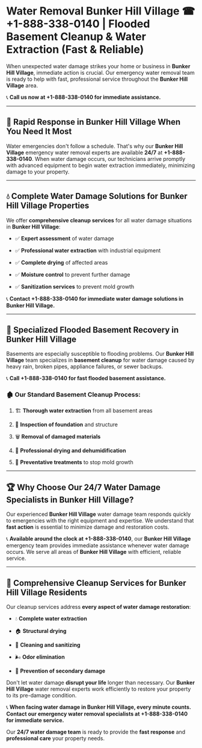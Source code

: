 # Water Removal Bunker Hill Village ☎ +1-888-338-0140 | Flooded Basement Cleanup & Water Extraction (Fast & Reliable)

When unexpected water damage strikes your home or business in **Bunker Hill Village**, immediate action is crucial. Our emergency water removal team is ready to help with fast, professional service throughout the **Bunker Hill Village** area. 

📞 **Call us now at +1-888-338-0140 for immediate assistance.**
---
## 🚀 Rapid Response in Bunker Hill Village When You Need It Most
Water emergencies don't follow a schedule. That's why our **Bunker Hill Village** emergency water removal experts are available **24/7** at **+1-888-338-0140**. When water damage occurs, our technicians arrive promptly with advanced equipment to begin water extraction immediately, minimizing damage to your property.
---
## 💧 Complete Water Damage Solutions for Bunker Hill Village Properties
We offer **comprehensive cleanup services** for all water damage situations in **Bunker Hill Village**:
- ✅ **Expert assessment** of water damage  
- ✅ **Professional water extraction** with industrial equipment  
- ✅ **Complete drying** of affected areas  
- ✅ **Moisture control** to prevent further damage  
- ✅ **Sanitization services** to prevent mold growth  
📞 **Contact +1-888-338-0140 for immediate water damage solutions in Bunker Hill Village.**
---
## 🌊 Specialized Flooded Basement Recovery in Bunker Hill Village
Basements are especially susceptible to flooding problems. Our **Bunker Hill Village** team specializes in **basement cleanup** for water damage caused by heavy rain, broken pipes, appliance failures, or sewer backups. 
📞 **Call +1-888-338-0140 for fast flooded basement assistance.**
### 🏚️ Our Standard Basement Cleanup Process:
1. 🏗️ **Thorough water extraction** from all basement areas  
2. 🔎 **Inspection of foundation** and structure  
3. 🗑️ **Removal of damaged materials**  
4. 💨 **Professional drying and dehumidification**  
5. 🚫 **Preventative treatments** to stop mold growth  
---
## 🏆 Why Choose Our 24/7 Water Damage Specialists in Bunker Hill Village?
Our experienced **Bunker Hill Village** water damage team responds quickly to emergencies with the right equipment and expertise. We understand that **fast action** is essential to minimize damage and restoration costs.
📞 **Available around the clock at +1-888-338-0140**, our **Bunker Hill Village** emergency team provides immediate assistance whenever water damage occurs. We serve all areas of **Bunker Hill Village** with efficient, reliable service.
---
## 🧹 Comprehensive Cleanup Services for Bunker Hill Village Residents
Our cleanup services address **every aspect of water damage restoration**:
- 💧 **Complete water extraction**  
- 🏠 **Structural drying**  
- 🧼 **Cleaning and sanitizing**  
- 🌬️ **Odor elimination**  
- 🚫 **Prevention of secondary damage**  
Don't let water damage **disrupt your life** longer than necessary. Our **Bunker Hill Village** water removal experts work efficiently to restore your property to its pre-damage condition.
📞 **When facing water damage in Bunker Hill Village, every minute counts. Contact our emergency water removal specialists at +1-888-338-0140 for immediate service.**
Our **24/7 water damage team** is ready to provide the **fast response** and **professional care** your property needs.
